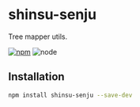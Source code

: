 # shinsu-senju

Tree mapper utils.

[![npm][npm-badge]][npm-url]
![node][node-badge]

[npm-url]: https://www.npmjs.com/package/shinsu-senju
[npm-badge]: https://img.shields.io/npm/v/shinsu-senju.svg?style=flat-square&logo=npm
[node-badge]: https://img.shields.io/node/v/shinsu-senju.svg?style=flat-square&colorB=green&logo=node.js

## Installation

```bash
npm install shinsu-senju --save-dev
```
